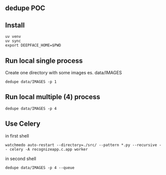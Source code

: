dedupe POC
----------

## Install

    uv venv
    uv sync
    export DEEPFACE_HOME=$PWD


## Run local single process

Create one directory with some images es. data/IMAGES

    dedupe data/IMAGES -p 1


## Run local multiple (4) process

    dedupe data/IMAGES -p 4


## Use Celery

in first shell

    watchmedo auto-restart --directory=./src/ --pattern *.py --recursive -- celery -A recognizeapp.c.app worker

in second shell

    dedupe data/IMAGES -p 4 --queue
